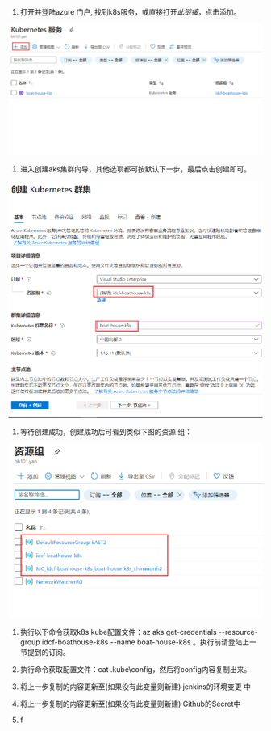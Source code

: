 1.  打开并登陆azure 门户, 找到k8s服务，或直接打开*此链接*，点击添加。

![](images/6ebf45244c4ba2fd888936f4798ec45f.png)

1.  进入创建aks集群向导，其他选项都可按默认下一步，最后点击创建即可。

![](images/c4f68f554170519947c0263f105f74a2.png)

1.  等待创建成功，创建成功后可看到类似下图的资源 组：

![](images/3ed00e73a34a0c31d92a2c19816df776.png)

1.  执行以下命令获取k8s kube配置文件：az aks get-credentials --resource-group
    idcf-boathouse-k8s --name boat-house-k8s 。执行前请登陆上一节提到的订阅。

2.  执行命令获取配置文件：cat .kube\\config，然后将config内容复制出来。

3.  将上一步复制的内容更新至(如果没有此变量则新建) jenkins的环境变更 中

4.  将上一步复制的内容更新至(如果没有此变量则新建) Github的Secret中

5.  f
